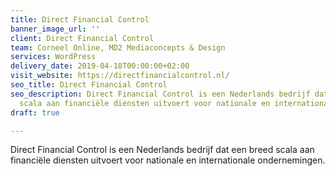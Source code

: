 ```yaml
---
title: Direct Financial Control
banner_image_url: ''
client: Direct Financial Control
team: Corneel Online, MD2 Mediaconcepts & Design
services: WordPress
delivery_date: 2019-04-18T00:00:00+02:00
visit_website: https://directfinancialcontrol.nl/
seo_title: Direct Financial Control
seo_description: Direct Financial Control is een Nederlands bedrijf dat een breed
  scala aan financiële diensten uitvoert voor nationale en internationale ondernemingen.
draft: true

---
```

Direct Financial Control is een Nederlands bedrijf dat een breed scala aan financiële diensten uitvoert voor nationale en internationale ondernemingen.